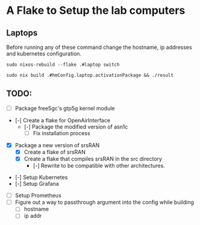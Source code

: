 # A Flake to Setup the lab computers 

## Laptops

Before running any of these command change the hostname, ip addresses and kubernetes configuration.

```shell
sudo nixos-rebuild --flake .#laptop switch

sudo nix build .#hmConfig.laptop.activationPackage && ./result
```

## TODO:


- [ ] Package free5gc's gtp5g kernel module
- [-] Create a flake for OpenAirInterface
    - [-] Package the modified version of asn1c
        - [ ] Fix installation process
- [x] Package a new version of srsRAN
    - [x] Create a flake of srsRAN
    - [x] Create a flake that compiles srsRAN in the src directory
        - [-] Rewrite to be compatible with other architectures.
- [-] Setup Kubernetes
- [-] Setup Grafana
- [ ] Setup Prometheus
- [ ] Figure out a way to passthrough argument into the config while building
	- [ ] hostname
	- [ ] ip addr
